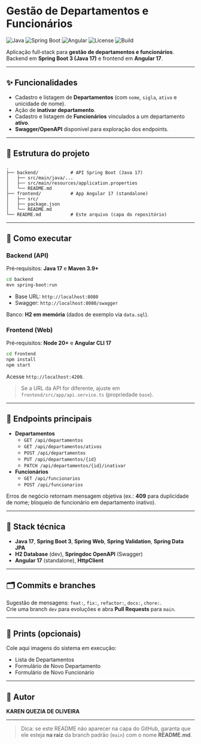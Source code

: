 # Gestão de Departamentos e Funcionários

![Java](https://img.shields.io/badge/Java-17-007396?logo=java)
![Spring Boot](https://img.shields.io/badge/Spring%20Boot-3.x-6DB33F?logo=springboot&logoColor=white)
![Angular](https://img.shields.io/badge/Angular-17-DD0031?logo=angular&logoColor=white)
![License](https://img.shields.io/badge/status-pronto-blue)
![Build](https://img.shields.io/badge/build-maven%20%7C%20angular%20cli-orange)

Aplicação full‑stack para **gestão de departamentos e funcionários**.  
Backend em **Spring Boot 3 (Java 17)** e frontend em **Angular 17**.

---

## ✨ Funcionalidades
- Cadastro e listagem de **Departamentos** (com `nome`, `sigla`, `ativo` e unicidade de nome).
- Ação de **inativar departamento**.
- Cadastro e listagem de **Funcionários** vinculados a um departamento **ativo**.
- **Swagger/OpenAPI** disponível para exploração dos endpoints.

---

## 📁 Estrutura do projeto
```
.
├── backend/            # API Spring Boot (Java 17)
│   ├── src/main/java/...
│   ├── src/main/resources/application.properties
│   └── README.md
├── frontend/           # App Angular 17 (standalone)
│   ├── src/
│   ├── package.json
│   └── README.md
└── README.md           # Este arquivo (capa do repositório)
```

---

## 🚀 Como executar

### Backend (API)
Pré‑requisitos: **Java 17** e **Maven 3.9+**
```bash
cd backend
mvn spring-boot:run
```
- Base URL: `http://localhost:8080`
- Swagger: `http://localhost:8080/swagger`

Banco: **H2 em memória** (dados de exemplo via `data.sql`).

### Frontend (Web)
Pré‑requisitos: **Node 20+** e **Angular CLI 17**
```bash
cd frontend
npm install
npm start
```
Acesse `http://localhost:4200`.

> Se a URL da API for diferente, ajuste em `frontend/src/app/api.service.ts` (propriedade `base`).

---

## 🔗 Endpoints principais
- **Departamentos**
  - `GET /api/departamentos`
  - `GET /api/departamentos/ativos`
  - `POST /api/departamentos`
  - `PUT /api/departamentos/{id}`
  - `PATCH /api/departamentos/{id}/inativar`
- **Funcionários**
  - `GET /api/funcionarios`
  - `POST /api/funcionarios`

Erros de negócio retornam mensagem objetiva (ex.: **409** para duplicidade de nome; bloqueio de funcionário em departamento inativo).

---

## 🧰 Stack técnica
- **Java 17**, **Spring Boot 3**, **Spring Web**, **Spring Validation**, **Spring Data JPA**
- **H2 Database** (dev), **Springdoc OpenAPI** (Swagger)
- **Angular 17** (standalone), **HttpClient**

---

## 🗂️ Commits e branches
Sugestão de mensagens: `feat:`, `fix:`, `refactor:`, `docs:`, `chore:`.  
Crie uma branch `dev` para evoluções e abra **Pull Requests** para `main`.

---

## 📸 Prints (opcionais)
Cole aqui imagens do sistema em execução:
- Lista de Departamentos
- Formulário de Novo Departamento
- Formulário de Novo Funcionário

---

## 👤 Autor
**KAREN QUEZIA DE OLIVEIRA**

---

> Dica: se este README não aparecer na capa do GitHub, garanta que ele esteja **na raiz** da branch padrão (`main`) com o nome **README.md**.
